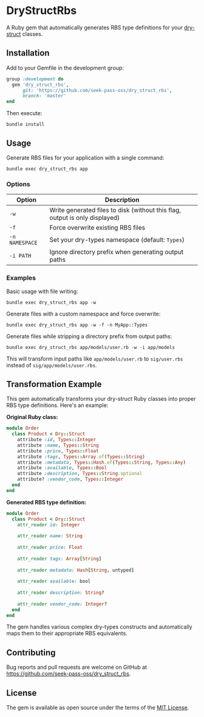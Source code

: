 # DryStructRbs

A Ruby gem that automatically generates RBS type definitions for your [dry-struct](https://dry-rb.org/gems/dry-struct/) classes.

## Installation

Add to your Gemfile in the development group:

```ruby
group :development do
  gem 'dry_struct_rbs',
      git: 'https://github.com/seek-pass-oss/dry_struct_rbs',
      branch: 'master'
end
```

Then execute:

```shell
bundle install
```

## Usage

Generate RBS files for your application with a single command:

```shell
bundle exec dry_struct_rbs app
```

### Options

| Option | Description |
|--------|-------------|
| `-w` | Write generated files to disk (without this flag, output is only displayed) |
| `-f` | Force overwrite existing RBS files |
| `-n NAMESPACE` | Set your dry-types namespace (default: `Types`) |
| `-i PATH` | Ignore directory prefix when generating output paths |

### Examples

Basic usage with file writing:
```shell
bundle exec dry_struct_rbs app -w
```

Generate files with a custom namespace and force overwrite:
```shell
bundle exec dry_struct_rbs app -w -f -n MyApp::Types
```

Generate files while stripping a directory prefix from output paths:
```shell
bundle exec dry_struct_rbs app/models/user.rb -w -i app/models
```

This will transform input paths like `app/models/user.rb` to `sig/user.rbs` instead of `sig/app/models/user.rbs`.

## Transformation Example

This gem automatically transforms your dry-struct Ruby classes into proper RBS type definitions. Here's an example:

**Original Ruby class:**

```ruby
module Order
  class Product < Dry::Struct
    attribute :id, Types::Integer
    attribute :name, Types::String
    attribute :price, Types::Float
    attribute :tags, Types::Array.of(Types::String)
    attribute :metadata, Types::Hash.of(Types::String, Types::Any)
    attribute :available, Types::Bool
    attribute :description, Types::String.optional
    attribute? :vendor_code, Types::Integer
  end
end
```

**Generated RBS type definition:**

```ruby
module Order
  class Product < Dry::Struct
    attr_reader id: Integer
    
    attr_reader name: String
    
    attr_reader price: Float
    
    attr_reader tags: Array[String]
    
    attr_reader metadata: Hash[String, untyped]
    
    attr_reader available: bool
    
    attr_reader description: String?
    
    attr_reader vendor_code: Integer?
  end
end
```

The gem handles various complex dry-types constructs and automatically maps them to their appropriate RBS equivalents.

## Contributing

Bug reports and pull requests are welcome on GitHub at https://github.com/seek-pass-oss/dry_struct_rbs.

## License

The gem is available as open source under the terms of the [MIT License](https://opensource.org/licenses/MIT).

